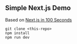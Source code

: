 ## Simple Next.js Demo

Based on [Next.js in 100 Seconds](https://www.youtube.com/watch?v=Sklc_fQBmcs)

```
git clone <this-repo>
npm install
npm run dev
```

